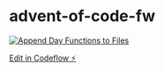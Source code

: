# advent-of-code-fw
[![Append Day Functions to Files](https://github.com/BenjaminDerProgrammierer/advent-of-code-fw/actions/workflows/day.yml/badge.svg)](https://github.com/BenjaminDerProgrammierer/advent-of-code-fw/actions/workflows/day.yml)

[Edit in Codeflow ⚡️](https://stackblitz.com/~/github.com/BenjaminDerProgrammierer/advent-of-code-fw)
